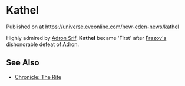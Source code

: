 # Kathel
Published on  at https://universe.eveonline.com/new-eden-news/kathel

Highly admired by [Adron Srif](6qTwcVx73ngdPyee2fF5Lz), **Kathel** became
'First' after [Frazov's](2WO9juqY76bPjVokBnhnE8) dishonorable defeat of
Adron.

See Also
--------

-   [Chronicle: The Rite](7GvrxhBvup24zxNjSB1wvm)
